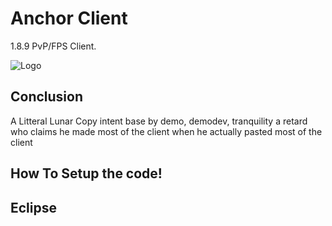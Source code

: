 
# Anchor Client

1.8.9 PvP/FPS Client.



![Logo](https://cdn.discordapp.com/attachments/966116364534284288/967744503962284122/Loading_Screen.png?width=1356&height=763)


## Conclusion

A Litteral Lunar Copy 
intent base by demo, demodev, tranquility a retard who claims he made most of the client
when he actually pasted most of the client 

## How To Setup the code!

## Eclipse




